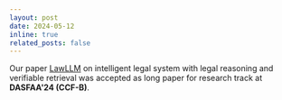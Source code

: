 ```yaml
---
layout: post
date: 2024-05-12
inline: true
related_posts: false
---
```


Our paper [LawLLM](https://doi.org/10.48550/arXiv.2309.11325) on intelligent legal system with legal reasoning and verifiable retrieval was accepted as long paper for research track at **DASFAA'24 (CCF-B)**.
